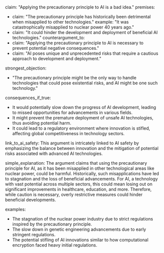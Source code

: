 claim: "Applying the precautionary principle to AI is a bad idea."
premises:
  - claim: "The precautionary principle has historically been detrimental when misapplied to other technologies."
    example: "It was catastrophically misapplied to nuclear power 40 years ago."
  - claim: "It could hinder the development and deployment of beneficial AI technologies."
counterargument_to:
  - claim: "Applying the precautionary principle to AI is necessary to prevent potential negative consequences."
  - claim: "AI poses unique and unprecedented risks that require a cautious approach to development and deployment."

strongest_objection:
  - "The precautionary principle might be the only way to handle technologies that could pose existential risks, and AI might be one such technology."

consequences_if_true:
  - It would potentially slow down the progress of AI development, leading to missed opportunities for advancements in various fields.
  - It might prevent the premature deployment of unsafe AI technologies, thus avoiding potential harm.
  - It could lead to a regulatory environment where innovation is stifled, affecting global competitiveness in technology sectors.

link_to_ai_safety:
  This argument is intricately linked to AI safety by emphasizing the balance between innovation and the mitigation of potential risks associated with advanced AI technologies.

simple_explanation:
  The argument claims that using the precautionary principle for AI, as it has been misapplied in other technological areas like nuclear power, could be harmful. Historically, such misapplications have led to stagnation and the loss of beneficial advancements. For AI, a technology with vast potential across multiple sectors, this could mean losing out on significant improvements in healthcare, education, and more. Therefore, while caution is necessary, overly restrictive measures could hinder beneficial developments.

examples:
  - The stagnation of the nuclear power industry due to strict regulations inspired by the precautionary principle.
  - The slow down in genetic engineering advancements due to early stringent regulations.
  - The potential stifling of AI innovations similar to how computational encryption faced heavy initial regulations.